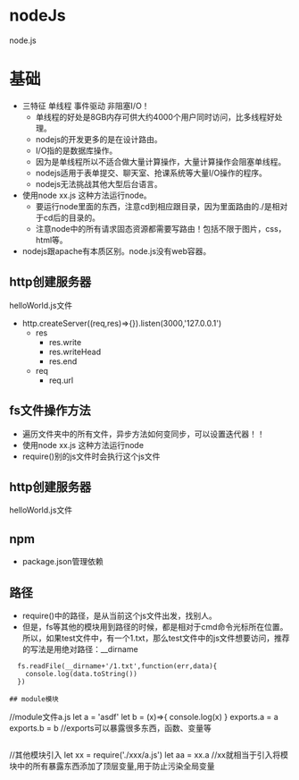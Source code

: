 # nodeJs
node.js

# 基础
* 三特征 单线程 事件驱动 非阻塞I/O！
  * 单线程的好处是8GB内存可供大约4000个用户同时访问，比多线程好处理。
  * nodejs的开发更多的是在设计路由。
  * I/O指的是数据库操作。
  * 因为是单线程所以不适合做大量计算操作，大量计算操作会阻塞单线程。
  * nodejs适用于表单提交、聊天室、抢课系统等大量I/O操作的程序。
  * nodejs无法挑战其他大型后台语言。
* 使用node xx.js 这种方法运行node。
  * 要运行node里面的东西，注意cd到相应跟目录，因为里面路由的./是相对于cd后的目录的。
  * 注意node中的所有请求固态资源都需要写路由！包括不限于图片，css，html等。
* nodejs跟apache有本质区别。node.js没有web容器。

## http创建服务器
helloWorld.js文件
* http.createServer((req,res)=>{}).listen(3000,'127.0.0.1')
  * res
    * res.write
    * res.writeHead
    * res.end
  * req
    * req.url

## fs文件操作方法
* 遍历文件夹中的所有文件，异步方法如何变同步，可以设置迭代器！！
* 使用node xx.js 这种方法运行node
* require()别的js文件时会执行这个js文件

## http创建服务器
helloWorld.js文件


## npm
* package.json管理依赖

## 路径
* require()中的路径，是从当前这个js文件出发，找别人。
* 但是，fs等其他的模块用到路径的时候，都是相对于cmd命令光标所在位置。所以，如果test文件中，有一个1.txt，那么test文件中的js文件想要访问，推荐的写法是用绝对路径：__dirname
```
  fs.readFile(__dirname+'/1.txt',function(err,data){
    console.log(data.toString())
  })

## module模块

```
  //module文件a.js
  let a = 'asdf'
  let b = (x)=>{
    console.log(x)
  }
  exports.a = a
  exports.b = b
  //exports可以暴露很多东西，函数、变量等
```
```
  //其他模块引入
  let xx = require('./xxx/a.js')
  let aa = xx.a
  //xx就相当于引入将模块中的所有暴露东西添加了顶层变量,用于防止污染全局变量
```
